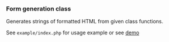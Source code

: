 ### Form generation class

Generates strings of formatted HTML from given class functions.

See `example/index.php` for usage example or see [demo](http://runnable.com/VDhdI3Iw4Kg7-vfd/php-form-generation-class)
